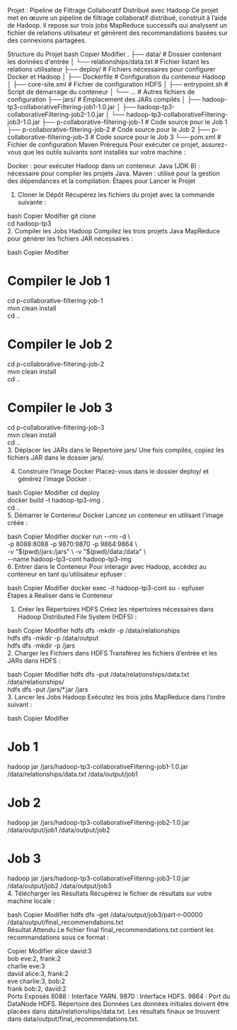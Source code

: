 Projet : Pipeline de Filtrage Collaboratif Distribué avec Hadoop
Ce projet met en œuvre un pipeline de filtrage collaboratif distribué, construit à l’aide de Hadoop. Il repose sur trois jobs MapReduce successifs qui analysent un fichier de relations utilisateur et génèrent des recommandations basées sur des connexions partagées.

Structure du Projet
bash
Copier
Modifier
.
├── data/                           # Dossier contenant les données d'entrée
│   └── relationships/data.txt      # Fichier listant les relations utilisateur
├── deploy/                         # Fichiers nécessaires pour configurer Docker et Hadoop
│   ├── Dockerfile                  # Configuration du conteneur Hadoop
│   ├── core-site.xml               # Fichier de configuration HDFS
│   ├── entrypoint.sh               # Script de démarrage du conteneur
│   └── ...                         # Autres fichiers de configuration
├── jars/                           # Emplacement des JARs compilés
│   ├── hadoop-tp3-collaborativeFiltering-job1-1.0.jar
│   ├── hadoop-tp3-collaborativeFiltering-job2-1.0.jar
│   └── hadoop-tp3-collaborativeFiltering-job3-1.0.jar
├── p-collaborative-filtering-job-1 # Code source pour le Job 1
├── p-collaborative-filtering-job-2 # Code source pour le Job 2
├── p-collaborative-filtering-job-3 # Code source pour le Job 3
└── pom.xml                         # Fichier de configuration Maven
Prérequis
Pour exécuter ce projet, assurez-vous que les outils suivants sont installés sur votre machine :

Docker : pour exécuter Hadoop dans un conteneur.
Java (JDK 8) : nécessaire pour compiler les projets Java.
Maven : utilisé pour la gestion des dépendances et la compilation.
Étapes pour Lancer le Projet
1. Cloner le Dépôt
Récupérez les fichiers du projet avec la commande suivante :

bash
Copier
Modifier
git clone <votre-lien-du-repo>  
cd hadoop-tp3  
2. Compiler les Jobs Hadoop
Compilez les trois projets Java MapReduce pour générer les fichiers JAR nécessaires :

bash
Copier
Modifier
# Compiler le Job 1  
cd p-collaborative-filtering-job-1  
mvn clean install  
cd ..  

# Compiler le Job 2  
cd p-collaborative-filtering-job-2  
mvn clean install  
cd ..  

# Compiler le Job 3  
cd p-collaborative-filtering-job-3  
mvn clean install  
cd ..  
3. Déplacer les JARs dans le Répertoire jars/
Une fois compilés, copiez les fichiers JAR dans le dossier jars/.

4. Construire l’Image Docker
Placez-vous dans le dossier deploy/ et générez l’image Docker :

bash
Copier
Modifier
cd deploy  
docker build -t hadoop-tp3-img .  
cd ..  
5. Démarrer le Conteneur Docker
Lancez un conteneur en utilisant l’image créée :

bash
Copier
Modifier
docker run --rm -d \  
  -p 8088:8088 -p 9870:9870 -p 9864:9864 \  
  -v "$(pwd)/jars:/jars" \  
  -v "$(pwd)/data:/data" \  
  --name hadoop-tp3-cont hadoop-tp3-img  
6. Entrer dans le Conteneur
Pour interagir avec Hadoop, accédez au conteneur en tant qu’utilisateur epfuser :

bash
Copier
Modifier
docker exec -it hadoop-tp3-cont su - epfuser  
Étapes à Réaliser dans le Conteneur
1. Créer les Répertoires HDFS
Créez les répertoires nécessaires dans Hadoop Distributed File System (HDFS) :

bash
Copier
Modifier
hdfs dfs -mkdir -p /data/relationships  
hdfs dfs -mkdir -p /data/output  
hdfs dfs -mkdir -p /jars  
2. Charger les Fichiers dans HDFS
Transférez les fichiers d’entrée et les JARs dans HDFS :

bash
Copier
Modifier
hdfs dfs -put /data/relationships/data.txt /data/relationships/  
hdfs dfs -put /jars/*.jar /jars  
3. Lancer les Jobs Hadoop
Exécutez les trois jobs MapReduce dans l’ordre suivant :

bash
Copier
Modifier
# Job 1  
hadoop jar /jars/hadoop-tp3-collaborativeFiltering-job1-1.0.jar /data/relationships/data.txt /data/output/job1  

# Job 2  
hadoop jar /jars/hadoop-tp3-collaborativeFiltering-job2-1.0.jar /data/output/job1 /data/output/job2  

# Job 3  
hadoop jar /jars/hadoop-tp3-collaborativeFiltering-job3-1.0.jar /data/output/job2 /data/output/job3  
4. Télécharger les Résultats
Récupérez le fichier de résultats sur votre machine locale :

bash
Copier
Modifier
hdfs dfs -get /data/output/job3/part-r-00000 /data/output/final_recommendations.txt  
Résultat Attendu
Le fichier final final_recommendations.txt contient les recommandations sous ce format :

Copier
Modifier
alice   david:3  
bob     eve:2, frank:2  
charlie eve:3  
david   alice:3, frank:2  
eve     charlie:3, bob:2  
frank   bob:2, david:2  
Ports Exposés
8088 : Interface YARN.
9870 : Interface HDFS.
9864 : Port du DataNode HDFS.
Répertoire des Données
Les données initiales doivent être placées dans data/relationships/data.txt. Les résultats finaux se trouvent dans data/output/final_recommendations.txt.

